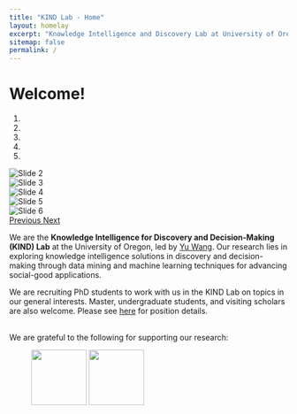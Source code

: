 ```yaml
---
title: "KIND Lab - Home"
layout: homelay
excerpt: "Knowledge Intelligence and Discovery Lab at University of Oregon."
sitemap: false
permalink: /
---
```


<!-- For now, you can see our members [here](people). -->
<h1>Welcome!</h1>
<div markdown="0" id="carousel" class="carousel slide" data-ride="carousel" data-interval="3000" data-pause="hover" >
    <!-- Menu -->
    <ol class="carousel-indicators">
        <li data-target="#carousel" data-slide-to="0" class="active"></li>
        <li data-target="#carousel" data-slide-to="1"></li>
        <li data-target="#carousel" data-slide-to="2"></li>
        <li data-target="#carousel" data-slide-to="3"></li>
        <li data-target="#carousel" data-slide-to="4"></li>
<!--         <li data-target="#carousel" data-slide-to="5"></li> -->
    </ol>
    <div class="carousel-inner" markdown="0">
<!--     <div class="item active">
        <img src="{{ site.url }}{{ site.baseurl }}/images/carousel/KIND_logo.png" alt="Slide 1" />
    </div> -->
    <div class="item">
        <img src="{{ site.url }}{{ site.baseurl }}/images/carousel/eugene.png" alt="Slide 2" />
    </div>
    <div class="item">
        <img src="{{ site.url }}{{ site.baseurl }}/images/carousel/sdm-2025-1.png" alt="Slide 3" />
    </div>
    <div class="item">
        <img src="{{ site.url }}{{ site.baseurl }}/images/carousel/uo1.png" alt="Slide 4" />
    </div>
    <div class="item">
        <img src="{{ site.url }}{{ site.baseurl }}/images/carousel/sdm-2025-2.png" alt="Slide 5" />
    </div>
    <div class="item">
        <img src="{{ site.url }}{{ site.baseurl }}/images/carousel/uo2.png" alt="Slide 6" />
    </div>
  </div>
    
  <a class="left carousel-control" href="#carousel" role="button" data-slide="prev">
    <span class="glyphicon glyphicon-chevron-left" aria-hidden="true"></span>
    <span class="sr-only">Previous</span>
  </a>
  <a class="right carousel-control" href="#carousel" role="button" data-slide="next">
    <span class="glyphicon glyphicon-chevron-right" aria-hidden="true"></span>
    <span class="sr-only">Next</span>
  </a>
</div>

We are the <strong>Knowledge Intelligence for Discovery and Decision-Making (KIND) Lab</strong> at the University of Oregon, led by <a href="https://yuwang0103.github.io/">Yu Wang</a>. Our research lies in exploring knowledge intelligence solutions in discovery and decision-making through data mining and machine learning techniques for advancing social-good applications.
    

We are recruiting PhD students to work with us in the KIND Lab on topics in our general interests. Master, undergraduate students, and visiting scholars are also welcome. Please see <a href="https://yuwang0103.github.io/recruiting/">here</a> for position details.

<!--  <img src="{{ site.url }}{{ site.baseurl }}/images/NDS_research.png" class="img-responsive" width="100%" style="float: center" />
-->

<br>
 We are grateful to the following for supporting our research:
<br>

<div class="center">
<figure class="fourth">
  <img src="{{ site.url }}{{ site.baseurl }}/images/funding/uo.png" style="width: 100px">
  <img src="{{ site.url }}{{ site.baseurl }}/images/funding/nsf.png" style="width: 100px">
</figure>
</div>

<!-- 
<figure class="fourth">
  <img src="{{ site.url }}{{ site.baseurl }}/images/logopic/Logo_1.jpg" style="width: 210px">
  <img src="{{ site.url }}{{ site.baseurl }}/images/logopic/Logo_2.jpg" style="width: 110px">
</figure>
-->
